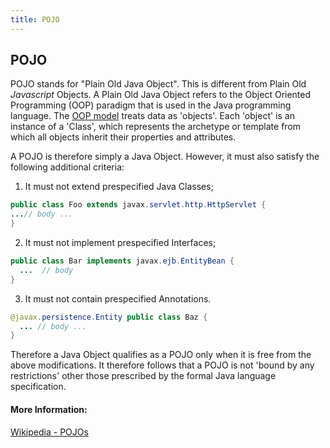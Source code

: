 ```yaml
---
title: POJO
---
```

## POJO
POJO stands for "Plain Old Java Object". This is different from Plain Old _Javascript_ Objects.
A Plain Old Java Object refers to the Object Oriented Programming (OOP) paradigm that is used in the Java programming language. The [OOP model](https://en.wikipedia.org/wiki/Object-oriented_programming) treats data as 'objects'. Each 'object' is an instance of a 'Class', which represents the archetype or template from which all objects inherit their properties and attributes. 

A POJO is therefore simply a Java Object.  However, it must also satisfy the following additional criteria:
1. It must not extend prespecified Java Classes;

```java
public class Foo extends javax.servlet.http.HttpServlet { 
...// body ... 
}
```
2. It must not implement prespecified Interfaces;

```java
public class Bar implements javax.ejb.EntityBean { 
  ...  // body
}  
```
3. It must not contain prespecified Annotations.
```java
@javax.persistence.Entity public class Baz { 
  ... // body ...
}  
```

Therefore a Java Object qualifies as a POJO only when it is free from the above modifications. It therefore follows that a POJO is not 'bound by any restrictions' other those prescribed by the formal Java language specification.


#### More Information:
[Wikipedia - POJOs](https://en.wikipedia.org/wiki/Plain_old_Java_object)
